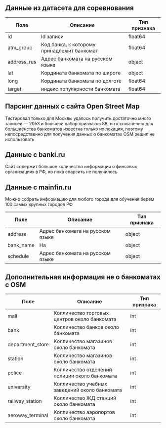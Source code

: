 ## Данные из датасета для соревнования

| Поле  | Описание   | Тип признака |
| ------- | -------- | ----|
| id    | Id записи     | float64 |
| atm_group    | Код банка, к которому принадлежит банкомат    | float64|
| address_rus    | Адрес банкомата на русском языке    |object|
| lat     | Кордината банкомата по широте    |object|
| long    | Кордината банкомата по долготе |float64|
| target    | индекс популярности банкомата    |float64|

## Парсинг данных с сайта Open Street Map
Тестировал только для Москвы удалось получить достаточно много записей — 2053 и большой набор признаков 88, но к сожалению для большиенства банкоматов известна только их локация, поэтому непосредственно для получения данных о банкоматах OSM решил не использовать

## Данные с banki.ru

Сайт содержит большое количество информации о финсовых организациях в РФ, но пока спарсить не получилось

## Данные с mainfin.ru

Можно собрать информацию для любого города для обучения берем 100 самых крупных городов РФ

| Поле  | Описание   | Тип признака |
| ------- | -------- | ----|
| address    | Адрес банкомата на русском языке     | object |
| bank_name    | На    | object|
| schedule    | Адрес банкомата на русском языке    |object|

  ## Дополнительная информация не о банкоматах с OSM
  
| Поле  | Описание   | Тип признака |
| ------- | -------- | ----|
| mall    | Колличество торговых центров около банкомата     | int |
| bank    | Колличество банков около банкомата    | int|
| department_store    | Колличество магазинов около банкомата    |int|
| station    | Колличество магазинов около банкомата    |int|
| police    | Колличество отделений полиции около банкомата    |int|
| university    | Колличество учебных заведений около банкомата    |int|
| railway_station    | Колличество ЖД станций около банкомата    |int|
| aeroway_terminal    | Колличество аэропортов около банкомата    |int|
